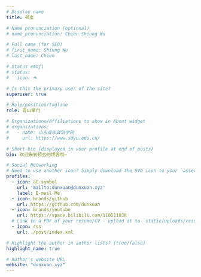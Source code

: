 ```yaml
---
# Display name
title: 顿玄

# Name pronunciation (optional)
# name_pronunciation: Chien Shiung Wu

# Full name (for SEO)
# first_name: Shiung Wu
# last_name: Chien

# Status emoji
# status:
#   icon: ☕️

# Is this the primary user of the site?
superuser: true

# Role/position/tagline
role: 青山掌门

# Organizations/Affiliations to show in About widget
# organizations:
#   - name: 山东青年政治学院
#     url: https://www.sdyu.edu.cn/

# Short bio (displayed in user profile at end of posts)
bio: 欢迎来到顿玄的博客哦~

# Social Networking
# Need to use another icon? Simply download the SVG icon to your `assets/media/icons/` folder.
profiles:
  - icon: at-symbol
    url: 'mailto:dunxuan@dunxuan.xyz'
    label: E-mail Me
  - icon: brands/github
    url: https://github.com/dunxuan
  - icon: brands/youtube
    url: https://space.bilibili.com/110511838
  # Link to a PDF of your resume/CV - upload it to `static/uploads/resume.pdf`
  - icon: rss
    url: ./post/index.xml

# Highlight the author in author lists? (true/false)
highlight_name: true

# Author's website URL
website: "dunxuan.xyz"
---
```

